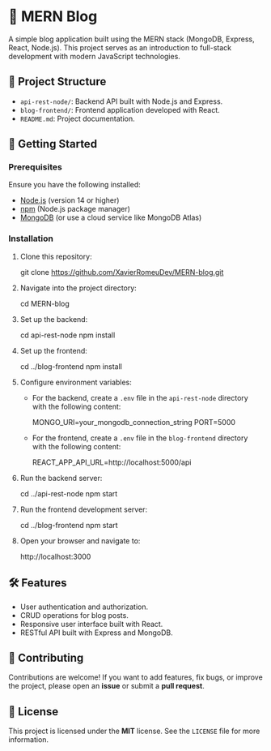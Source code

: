 
# 📝 MERN Blog

A simple blog application built using the MERN stack (MongoDB, Express, React, Node.js). This project serves as an introduction to full-stack development with modern JavaScript technologies.

## 📁 Project Structure

- `api-rest-node/`: Backend API built with Node.js and Express.
- `blog-frontend/`: Frontend application developed with React.
- `README.md`: Project documentation.

## 🚀 Getting Started

### Prerequisites

Ensure you have the following installed:

- [Node.js](https://nodejs.org/) (version 14 or higher)
- [npm](https://www.npmjs.com/) (Node.js package manager)
- [MongoDB](https://www.mongodb.com/) (or use a cloud service like MongoDB Atlas)

### Installation

1. Clone this repository:

   git clone https://github.com/XavierRomeuDev/MERN-blog.git

2. Navigate into the project directory:

   cd MERN-blog

3. Set up the backend:

   cd api-rest-node
   npm install

4. Set up the frontend:

   cd ../blog-frontend
   npm install

5. Configure environment variables:

   - For the backend, create a `.env` file in the `api-rest-node` directory with the following content:

     MONGO_URI=your_mongodb_connection_string
     PORT=5000

   - For the frontend, create a `.env` file in the `blog-frontend` directory with the following content:

     REACT_APP_API_URL=http://localhost:5000/api

6. Run the backend server:

   cd ../api-rest-node
   npm start

7. Run the frontend development server:

   cd ../blog-frontend
   npm start

8. Open your browser and navigate to:

   http://localhost:3000

## 🛠️ Features

- User authentication and authorization.
- CRUD operations for blog posts.
- Responsive user interface built with React.
- RESTful API built with Express and MongoDB.

## 🤝 Contributing

Contributions are welcome! If you want to add features, fix bugs, or improve the project, please open an **issue** or submit a **pull request**.

## 📄 License

This project is licensed under the **MIT** license. See the `LICENSE` file for more information.
